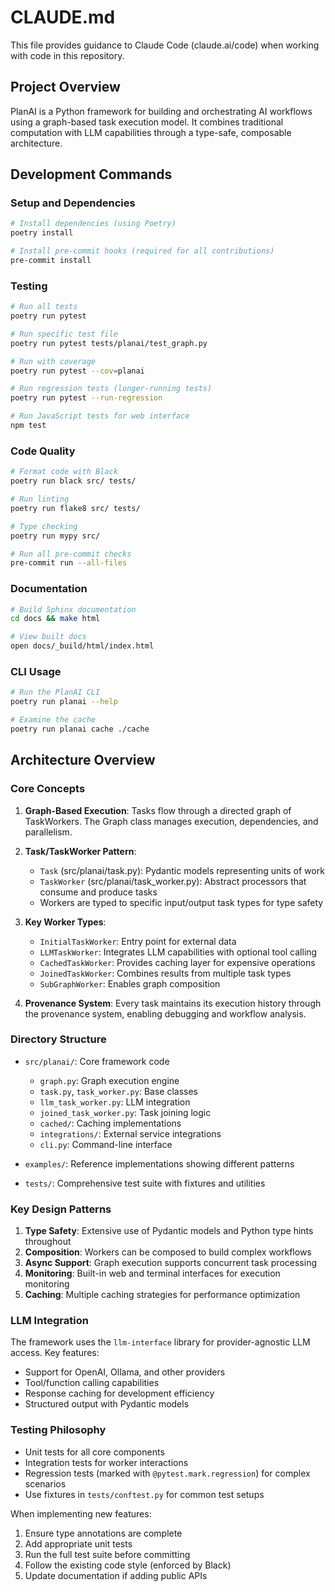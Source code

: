# CLAUDE.md

This file provides guidance to Claude Code (claude.ai/code) when working with code in this repository.

## Project Overview

PlanAI is a Python framework for building and orchestrating AI workflows using a graph-based task execution model. It combines traditional computation with LLM capabilities through a type-safe, composable architecture.

## Development Commands

### Setup and Dependencies
```bash
# Install dependencies (using Poetry)
poetry install

# Install pre-commit hooks (required for all contributions)
pre-commit install
```

### Testing
```bash
# Run all tests
poetry run pytest

# Run specific test file
poetry run pytest tests/planai/test_graph.py

# Run with coverage
poetry run pytest --cov=planai

# Run regression tests (longer-running tests)
poetry run pytest --run-regression

# Run JavaScript tests for web interface
npm test
```

### Code Quality
```bash
# Format code with Black
poetry run black src/ tests/

# Run linting
poetry run flake8 src/ tests/

# Type checking
poetry run mypy src/

# Run all pre-commit checks
pre-commit run --all-files
```

### Documentation
```bash
# Build Sphinx documentation
cd docs && make html

# View built docs
open docs/_build/html/index.html
```

### CLI Usage
```bash
# Run the PlanAI CLI
poetry run planai --help

# Examine the cache
poetry run planai cache ./cache
```

## Architecture Overview

### Core Concepts

1. **Graph-Based Execution**: Tasks flow through a directed graph of TaskWorkers. The Graph class manages execution, dependencies, and parallelism.

2. **Task/TaskWorker Pattern**:
   - `Task` (src/planai/task.py): Pydantic models representing units of work
   - `TaskWorker` (src/planai/task_worker.py): Abstract processors that consume and produce tasks
   - Workers are typed to specific input/output task types for type safety

3. **Key Worker Types**:
   - `InitialTaskWorker`: Entry point for external data
   - `LLMTaskWorker`: Integrates LLM capabilities with optional tool calling
   - `CachedTaskWorker`: Provides caching layer for expensive operations
   - `JoinedTaskWorker`: Combines results from multiple task types
   - `SubGraphWorker`: Enables graph composition

4. **Provenance System**: Every task maintains its execution history through the provenance system, enabling debugging and workflow analysis.

### Directory Structure

- `src/planai/`: Core framework code
  - `graph.py`: Graph execution engine
  - `task.py`, `task_worker.py`: Base classes
  - `llm_task_worker.py`: LLM integration
  - `joined_task_worker.py`: Task joining logic
  - `cached/`: Caching implementations
  - `integrations/`: External service integrations
  - `cli.py`: Command-line interface

- `examples/`: Reference implementations showing different patterns
- `tests/`: Comprehensive test suite with fixtures and utilities

### Key Design Patterns

1. **Type Safety**: Extensive use of Pydantic models and Python type hints throughout
2. **Composition**: Workers can be composed to build complex workflows
3. **Async Support**: Graph execution supports concurrent task processing
4. **Monitoring**: Built-in web and terminal interfaces for execution monitoring
5. **Caching**: Multiple caching strategies for performance optimization

### LLM Integration

The framework uses the `llm-interface` library for provider-agnostic LLM access. Key features:
- Support for OpenAI, Ollama, and other providers
- Tool/function calling capabilities
- Response caching for development efficiency
- Structured output with Pydantic models

### Testing Philosophy

- Unit tests for all core components
- Integration tests for worker interactions
- Regression tests (marked with `@pytest.mark.regression`) for complex scenarios
- Use fixtures in `tests/conftest.py` for common test setups

When implementing new features:
1. Ensure type annotations are complete
2. Add appropriate unit tests
3. Run the full test suite before committing
4. Follow the existing code style (enforced by Black)
5. Update documentation if adding public APIs